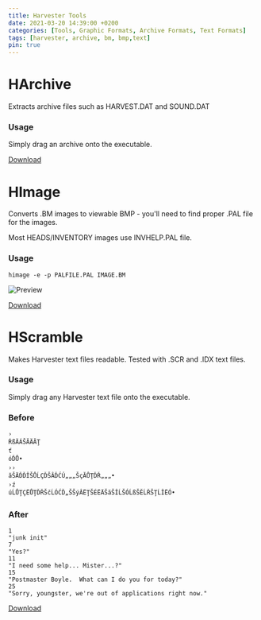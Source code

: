 ```yaml
---
title: Harvester Tools
date: 2021-03-20 14:39:00 +0200
categories: [Tools, Graphic Formats, Archive Formats, Text Formats]
tags: [harvester, archive, bm, bmp,text]  
pin: true
---
```



# HArchive

Extracts archive files such as HARVEST.DAT and SOUND.DAT

### Usage
Simply drag an archive onto the executable.

[Download](https://github.com/ermaccer/HArchive/releases/)


# HImage
Converts .BM images to viewable BMP - you'll need to
find proper .PAL file for the images.

Most HEADS/INVENTORY images use INVHELP.PAL file.

### Usage

```himage -e -p PALFILE.PAL IMAGE.BM```


![Preview](https://raw.githubusercontent.com/ermaccer/ermaccer.github.io/gh-pages/assets/tools/harvest/himage_preview.png)

[Download](https://github.com/ermaccer/HImage/releases)




# HScramble
Makes Harvester text files readable.
Tested with .SCR and .IDX text files.

### Usage
Simply drag any Harvester text file onto the executable.

### Before
```
›
ŔßÄÁŠĂÄĂŢ
ť
óĎŮ•
››
ăŠÄĎĎÎŠŮĹÇĎŠÂĎĆÚ„„„ŠçĂŮŢĎŘ„„„•
›ź
úĹŮŢÇËŮŢĎŘŠčĹÓĆĎ„ŠŠýÂËŢŠÉËÄŠăŠÎĹŠÓĹßŠĚĹŘŠŢĹÎËÓ•
```

### After

```
1
"junk init"
7
"Yes?"
11
"I need some help... Mister...?"
15
"Postmaster Boyle.  What can I do you for today?"
25
"Sorry, youngster, we're out of applications right now."
```
[Download](https://github.com/ermaccer/HScramble/releases)
